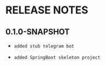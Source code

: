 # RELEASE NOTES

## 0.1.0-SNAPSHOT

*     added stub telegram bot
*     added SpringBoot skeleton project